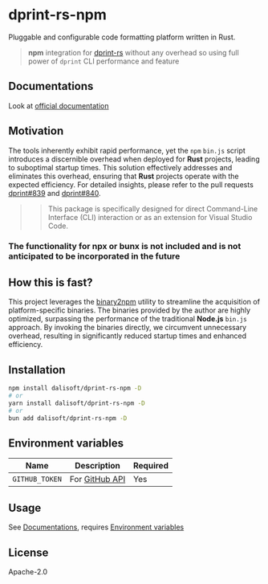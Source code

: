# dprint-rs-npm

Pluggable and configurable code formatting platform written in Rust.

> **npm** integration for [dprint-rs](https://github.com/dprint/dprint) without any overhead so using full power of `dprint` CLI performance and feature

## Documentations

Look at [official documentation](https://dprint.dev)

## Motivation

The tools inherently exhibit rapid performance, yet the `npm` `bin.js` script introduces a discernible overhead when deployed for **Rust** projects, leading to suboptimal startup times. This solution effectively addresses and eliminates this overhead, ensuring that **Rust** projects operate with the expected efficiency. For detailed insights, please refer to the pull requests [dprint#839](https://github.com/dprint/dprint/pull/839) and [dprint#840](https://github.com/dprint/dprint/pull/840).

> > This package is specifically designed for direct Command-Line Interface (CLI) interaction or as an extension for Visual Studio Code.

### The functionality for npx or bunx is not included and is not anticipated to be incorporated in the future

## How this is fast?

This project leverages the [binary2npm](https://github.com/dalisoft/binary2npm) utility to streamline the acquisition of platform-specific binaries. The binaries provided by the author are highly optimized, surpassing the performance of the traditional **Node.js** `bin.js` approach. By invoking the binaries directly, we circumvent unnecessary overhead, resulting in significantly reduced startup times and enhanced efficiency.

## Installation

```sh
npm install dalisoft/dprint-rs-npm -D
# or
yarn install dalisoft/dprint-rs-npm -D
# or
bun add dalisoft/dprint-rs-npm -D
```

## Environment variables

| Name           | Description                                                                                     | Required |
| -------------- | ----------------------------------------------------------------------------------------------- | -------- |
| `GITHUB_TOKEN` | For [GitHub API](https://docs.github.com/rest/overview/resources-in-the-rest-api#rate-limiting) | Yes      |

## Usage

See [Documentations](#documentations), requires [Environment variables](#environment-variables)

## License

Apache-2.0

